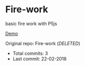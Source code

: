 # Fire-work

basic fire work with P5js

[Demo](https://hoangtran0410.github.io/p5js-playground/2018/firework/)

Original repo: Fire-work (*DELETED*)
+ Total commits: 3
+ Last commit: 22-02-2018